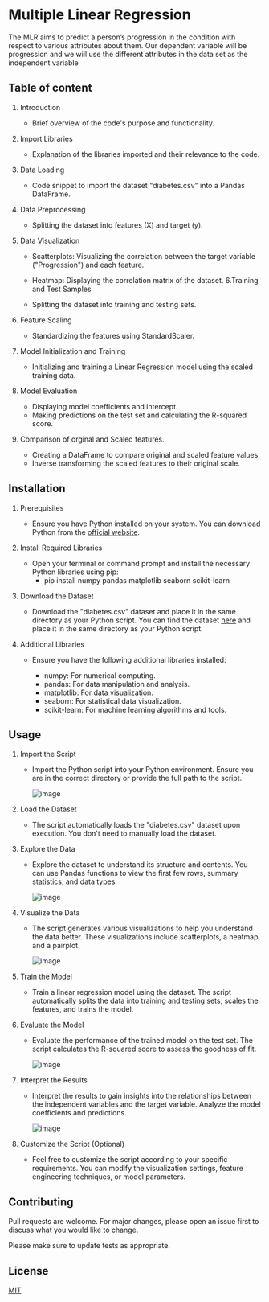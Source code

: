 # Multiple Linear Regression

The MLR aims to predict a person’s progression in the condition with respect to various attributes about them. Our dependent variable will be progression and we will use the different attributes in the data set as the independent variable 

## Table of content 

1. Introduction

   * Brief overview of the code's purpose and functionality.

2. Import Libraries

   * Explanation of the libraries imported and their relevance to the code.

3. Data Loading
 
   * Code snippet to import the dataset "diabetes.csv" into a Pandas DataFrame.

4. Data Preprocessing

   * Splitting the dataset into features (X) and target (y).
5. Data Visualization

   * Scatterplots: Visualizing the correlation between the target variable ("Progression") and each feature.
   * Heatmap: Displaying the correlation matrix of the dataset.
6.Training and Test Samples

   * Splitting the dataset into training and testing sets.
7. Feature Scaling

   * Standardizing the features using StandardScaler.
     
8. Model Initialization and Training

   * Initializing and training a Linear Regression model using the scaled training data.

9. Model Evaluation

   * Displaying model coefficients and intercept.
   * Making predictions on the test set and calculating the R-squared score.

10. Comparison of orginal and Scaled features.

    * Creating a DataFrame to compare original and scaled feature values.
    * Inverse transforming the scaled features to their original scale.

## Installation

1. Prerequisites
   * Ensure you have Python installed on your system. You can download Python from the [official website](https://www.python.org).

2. Install Required Libraries
   * Open your terminal or command prompt and install the necessary Python libraries using pip:
     * pip install numpy pandas matplotlib seaborn scikit-learn
       
3. Download the Dataset
   * Download the "diabetes.csv" dataset and place it in the same directory as your Python script. You can find the dataset [here](https://raw.githubusercontent.com/Marreras/codingTasks/main/diabetes.csv) and place it in the same directory as your Python script.

4. Additional Libraries
   * Ensure you have the following additional libraries installed:

     * numpy: For numerical computing.
     * pandas: For data manipulation and analysis.
     * matplotlib: For data visualization.
     * seaborn: For statistical data visualization.
     * scikit-learn: For machine learning algorithms and tools.

## Usage

1. Import the Script
   * Import the Python script into your Python environment. Ensure you are in the correct directory or provide the full path to the script.
     
     ![image](https://github.com/Marreras/codingTasks/assets/163044537/ce36dc95-c977-4d5d-bb47-d86b4cce95d0)

2. Load the Dataset
   * The script automatically loads the "diabetes.csv" dataset upon execution. You don't need to manually load the dataset.

3. Explore the Data
   * Explore the dataset to understand its structure and contents. You can use Pandas functions to view the first few rows, summary statistics, and data types.
     
     ![image](https://github.com/Marreras/codingTasks/assets/163044537/bcb1833a-59cf-4229-af75-846d63ee0e66)

4. Visualize the Data
   * The script generates various visualizations to help you understand the data better. These visualizations include scatterplots, a heatmap, and a pairplot.

     ![image](https://github.com/Marreras/codingTasks/assets/163044537/02530ffa-752e-4a93-87d6-48082c976184)

5. Train the Model
   * Train a linear regression model using the dataset. The script automatically splits the data into training and testing sets, scales the features, and trains the model.

6. Evaluate the Model
   * Evaluate the performance of the trained model on the test set. The script calculates the R-squared score to assess the goodness of fit.

     ![image](https://github.com/Marreras/codingTasks/assets/163044537/20ee8721-7efc-4e16-b965-4e8b6d3ce883)

7. Interpret the Results
   * Interpret the results to gain insights into the relationships between the independent variables and the target variable. Analyze the model coefficients and predictions.

     ![image](https://github.com/Marreras/codingTasks/assets/163044537/d7aa2b40-78e7-41a4-9a41-96e3211f7a62)

8. Customize the Script (Optional)
   * Feel free to customize the script according to your specific requirements. You can modify the visualization settings, feature engineering techniques, or model parameters.

## Contributing

Pull requests are welcome. For major changes, please open an issue first
to discuss what you would like to change.

Please make sure to update tests as appropriate.

## License

[MIT](https://choosealicense.com/licenses/mit/)
